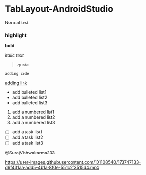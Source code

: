 # TabLayout-AndroidStudio

Normal text

### highlight

**bold**

_italic text_

> quote

`adding code`

[adding link](url)

- add bulleted list1
- add bulleted list2
- add bulleted list3

1. add a numbered list1
2. add a numbered list2
3. add a numbered list3

- [ ] add a task list1
- [ ] add a task list2
- [ ] add a task list3

@SurajVishwakarma333











https://user-images.githubusercontent.com/101108540/173747133-d6f431aa-add5-4b1a-8f0e-551c2f3515d4.mp4

